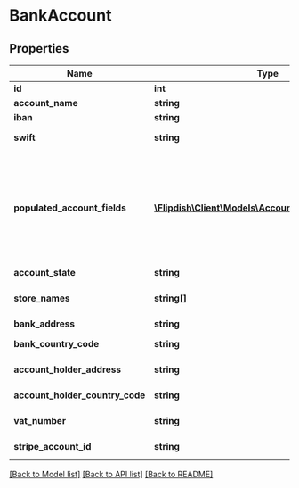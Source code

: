 # BankAccount

## Properties
Name | Type | Description | Notes
------------ | ------------- | ------------- | -------------
**id** | **int** | Id of this account | [optional] 
**account_name** | **string** | Name of this account | [optional] 
**iban** | **string** | IBAN of this account | [optional] 
**swift** | **string** | SWIFT of this bank account | [optional] 
**populated_account_fields** | [**\Flipdish\\Client\Models\AccountFieldKeyValuePair[]**](AccountFieldKeyValuePair.md) | A list of one or more populated account fields (field key-value pairs).  If this list contains at least one item, the Iban, Swift and NationalClearingCode fields should be ignored. | [optional] 
**account_state** | **string** | Status of Account | [optional] 
**store_names** | **string[]** | Store Names that are attached to this account | [optional] 
**bank_address** | **string** | Address lf the bank | [optional] 
**bank_country_code** | **string** | CountryCode of the Bank Account | [optional] 
**account_holder_address** | **string** | Account Holders Address | [optional] 
**account_holder_country_code** | **string** | Account Holders Country Code | [optional] 
**vat_number** | **string** | Account Holders Vat Number | [optional] 
**stripe_account_id** | **string** | Stripe Id of the connected account | [optional] 

[[Back to Model list]](../README.md#documentation-for-models) [[Back to API list]](../README.md#documentation-for-api-endpoints) [[Back to README]](../README.md)


